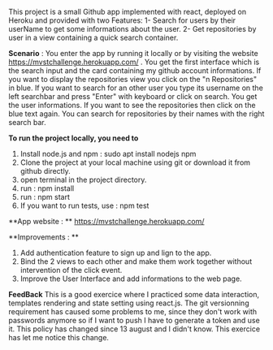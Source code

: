 This project is a small Github app implemented with react, deployed on Heroku and provided with two Features:
      1- Search for users by their userName to get some informations about the user.
      2- Get repositories by user in a view containing a quick search container.
      
**Scenario** : You enter the app by running it locally or by visiting the website https://mvstchallenge.herokuapp.com/ .
           You get the first interface which is the search input and the card containing my github account informations.
           If you want to display the repositories view you click on the "n Repositories" in blue.
           If you want to search for an other user you type its username on the left searchbar and press "Enter" with keyboard or click on search.
           You get the user informations. If you want to see the repositories then click on the blue text again.
           You can search for repositories by their names with the right search bar.
           
**To run the project locally, you need to**
1. Install node.js and npm : sudo apt install nodejs npm 
2. Clone the project at your local machine using git or download it from github directly.
3. open terminal in the project directory.
4. run : npm install
5. run : npm start
6. If you want to run tests, use : npm test

**App website : ** https://mvstchallenge.herokuapp.com/

**Improvements : ** 
1. Add authentication feature to sign up and lign to the app.
2. Bind the 2 views to each other and make them work together without intervention of the click event.
3. Improve the User Interface and add informations to the web page.

**FeedBack**
This is a good exercice where I practiced some data interaction, templates rendering and state setting using react.js. 
The git versionning requirement has caused some problems to me, since they don't work with passwords anymore so if I want to push I have to generate a token and use it. This policy has changed since 13 august and I didn't know. This exercice has let me notice this change.

